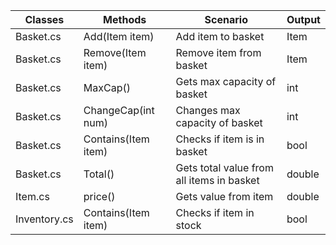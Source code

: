 | Classes      | Methods             | Scenario                                  | Output |
|--------------|---------------------|-------------------------------------------|--------|
| Basket.cs    | Add(Item item)      | Add item to basket                        | Item   |
| Basket.cs    | Remove(Item item)   | Remove item from basket                   | Item   |
| Basket.cs    | MaxCap()            | Gets max capacity of basket               | int    |
| Basket.cs    | ChangeCap(int num)  | Changes max capacity of basket            | int    |
| Basket.cs    | Contains(Item item) | Checks if item is in basket               | bool   |
| Basket.cs    | Total()             | Gets total value from all items in basket | double |
| Item.cs      | price()             | Gets value from item                      | double |
| Inventory.cs | Contains(Item item) | Checks if item in stock                   | bool   |